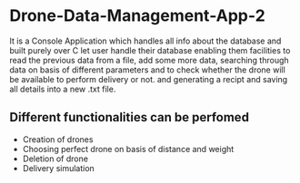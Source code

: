 # Drone-Data-Management-App-2
It is a Console Application which handles all info about the database and built purely over C let user handle their database enabling them facilities to read the previous data from a file, add some more data, searching through data on basis of different parameters and to check whether the drone will be available to perform delivery or not. and generating a recipt and saving all details into a new .txt file.

## Different functionalities can be perfomed
<ul>
<li>
Creation of drones
</li>
<li>
Choosing perfect drone on basis of distance and weight
</li>
<li>
Deletion of drone
</li>
<li>
Delivery simulation
</li>
</ul>
